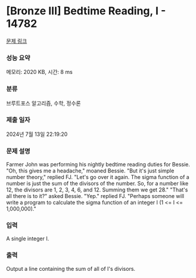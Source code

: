 # [Bronze III] Bedtime Reading, I - 14782 

[문제 링크](https://www.acmicpc.net/problem/14782) 

### 성능 요약

메모리: 2020 KB, 시간: 8 ms

### 분류

브루트포스 알고리즘, 수학, 정수론

### 제출 일자

2024년 7월 13일 22:19:20

### 문제 설명

<p>Farmer John was performing his nightly bedtime reading duties for Bessie. "Oh, this gives me a headache," moaned Bessie. "But it's just simple number theory," replied FJ. "Let's go over it again. The sigma function of a number is just the sum of the divisors of the number. So, for a number like 12, the divisors are 1, 2, 3, 4, 6, and 12. Summing them we get 28." "That's all there is to it?" asked Bessie. "Yep." replied FJ. "Perhaps someone will write a program to calculate the sigma function of an integer I (1 <= I <= 1,000,000)."</p>

### 입력 

 <p>A single integer I.</p>

### 출력 

 <p>Output a line containing the sum of all of I's divisors.</p>

